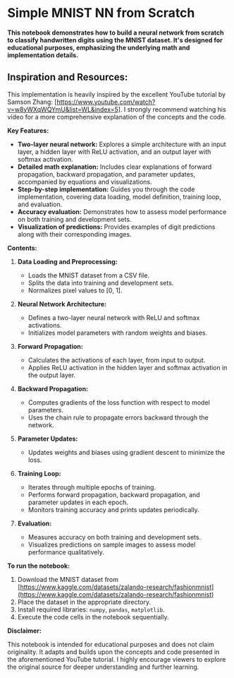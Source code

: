 # Simple MNIST NN from Scratch

**This notebook demonstrates how to build a neural network from scratch to classify handwritten digits using the MNIST dataset. It's designed for educational purposes, emphasizing the underlying math and implementation details.**

## Inspiration and Resources:

This implementation is heavily inspired by the excellent YouTube tutorial by Samson Zhang: [https://www.youtube.com/watch?v=w8yWXqWQYmU&list=WL&index=5]. I strongly recommend watching his video for a more comprehensive explanation of the concepts and the code.

**Key Features:**

- **Two-layer neural network:** Explores a simple architecture with an input layer, a hidden layer with ReLU activation, and an output layer with softmax activation.
- **Detailed math explanation:** Includes clear explanations of forward propagation, backward propagation, and parameter updates, accompanied by equations and visualizations.
- **Step-by-step implementation:** Guides you through the code implementation, covering data loading, model definition, training loop, and evaluation.
- **Accuracy evaluation:** Demonstrates how to assess model performance on both training and development sets.
- **Visualization of predictions:** Provides examples of digit predictions along with their corresponding images.

**Contents:**

1. **Data Loading and Preprocessing:**
   - Loads the MNIST dataset from a CSV file.
   - Splits the data into training and development sets.
   - Normalizes pixel values to [0, 1].

2. **Neural Network Architecture:**
   - Defines a two-layer neural network with ReLU and softmax activations.
   - Initializes model parameters with random weights and biases.

3. **Forward Propagation:**
   - Calculates the activations of each layer, from input to output.
   - Applies ReLU activation in the hidden layer and softmax activation in the output layer.

4. **Backward Propagation:**
   - Computes gradients of the loss function with respect to model parameters.
   - Uses the chain rule to propagate errors backward through the network.

5. **Parameter Updates:**
   - Updates weights and biases using gradient descent to minimize the loss.

6. **Training Loop:**
   - Iterates through multiple epochs of training.
   - Performs forward propagation, backward propagation, and parameter updates in each epoch.
   - Monitors training accuracy and prints updates periodically.

7. **Evaluation:**
   - Measures accuracy on both training and development sets.
   - Visualizes predictions on sample images to assess model performance qualitatively.

**To run the notebook:**

1. Download the MNIST dataset from [https://www.kaggle.com/datasets/zalando-research/fashionmnist](https://www.kaggle.com/datasets/zalando-research/fashionmnist)
2. Place the dataset in the appropriate directory.
3. Install required libraries: `numpy`, `pandas`, `matplotlib`.
4. Execute the code cells in the notebook sequentially.

**Disclaimer:**

This notebook is intended for educational purposes and does not claim originality. It adapts and builds upon the concepts and code presented in the aforementioned YouTube tutorial. I highly encourage viewers to explore the original source for deeper understanding and further learning.

